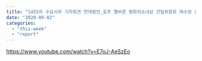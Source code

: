 ```yaml
---
title: "1455차 수요시위 기자회견 연대발언_호주 멜버른 평화의소녀상 건립위원회 여수정 님"
date: "2020-09-02"
categories: 
  - "this-week"
  - "report"
---
```


https://www.youtube.com/watch?v=E7oJ-AeSzEo
